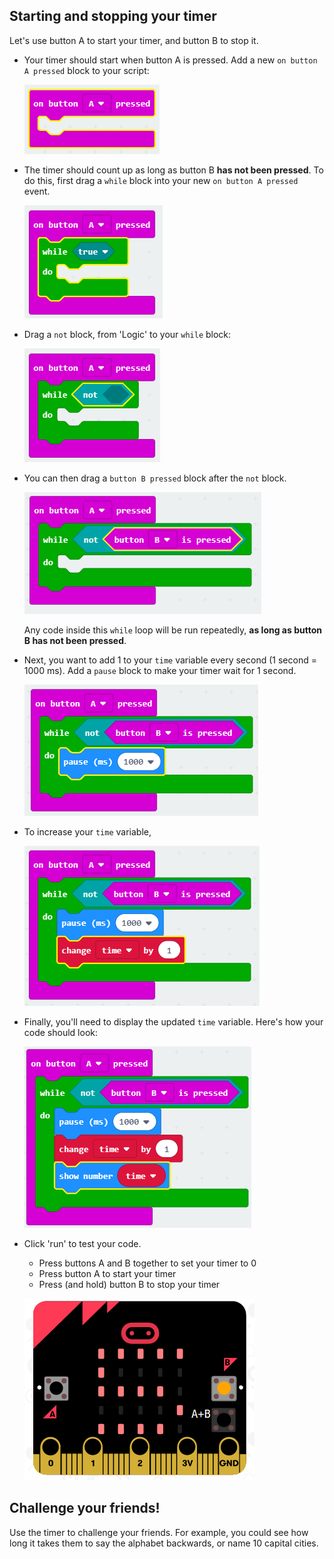 ## Starting and stopping your timer

Let's use button A to start your timer, and button B to stop it.

+ Your timer should start when button A is pressed. Add a new `on button A pressed` block to your script:
    
    ![スクリーンショット](images/clock-a-pressed.png)

+ The timer should count up as long as button B **has not been pressed**. To do this, first drag a `while` block into your new `on button A pressed` event.
    
    ![スクリーンショット](images/clock-while.png)

+ Drag a `not` block, from 'Logic' to your `while` block:
    
    ![スクリーンショット](images/clock-not.png)

+ You can then drag a `button B pressed` block after the `not` block.
    
    ![スクリーンショット](images/clock-b-pressed.png)
    
    Any code inside this `while` loop will be run repeatedly, **as long as button B has not been pressed**.

+ Next, you want to add 1 to your `time` variable every second (1 second = 1000 ms). Add a `pause` block to make your timer wait for 1 second.
    
    ![スクリーンショット](images/clock-pause.png)

+ To increase your `time` variable,
    
    ![スクリーンショット](images/clock-change-time.png)

+ Finally, you'll need to display the updated `time` variable. Here's how your code should look:
    
    ![スクリーンショット](images/clock-update.png)

+ Click 'run' to test your code.
    
    + Press buttons A and B together to set your timer to 0
    + Press button A to start your timer
    + Press (and hold) button B to stop your timer
    
    ![スクリーンショット](images/clock-test.png)

## Challenge your friends!

Use the timer to challenge your friends. For example, you could see how long it takes them to say the alphabet backwards, or name 10 capital cities.